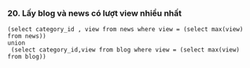 ### 20. Lấy blog và news có lượt view nhiều nhất
```mysql
(select category_id , view from news where view = (select max(view) from news))
union
 (select category_id,view from blog where view = (select max(view) from blog))
```
